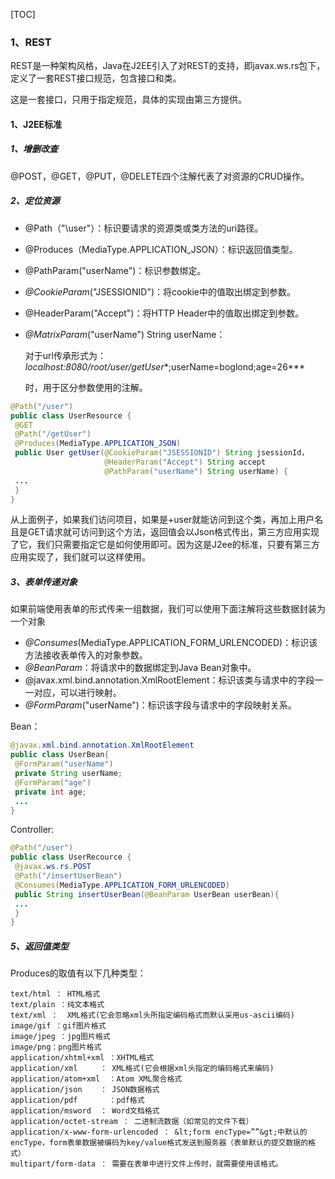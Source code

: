[TOC]



### 1、REST

REST是一种架构风格，Java在J2EE引入了对REST的支持，即javax.ws.rs包下，定义了一套REST接口规范，包含接口和类。

这是一套接口，只用于指定规范，具体的实现由第三方提供。



#### 1、J2EE标准

##### 1、增删改查

@POST，@GET，@PUT，@DELETE四个注解代表了对资源的CRUD操作。



##### 2、定位资源

- @Path（"\user"）：标识要请求的资源类或类方法的uri路径。

- @Produces（MediaType.APPLICATION_JSON）：标识返回值类型。

- @PathParam("userName")：标识参数绑定。

- *@CookieParam*("JSESSIONID")：将cookie中的值取出绑定到参数。

- @HeaderParam("Accept")：将HTTP Header中的值取出绑定到参数。

- *@MatrixParam*("userName") String userName：

  对于url传承形式为：*localhost:8080/root/user/getUser**;userName=boglond;age=26***

  时，用于区分参数使用的注解。

~~~ java
@Path("/user")
public class UserResource {
 @GET
 @Path("/getUser")
 @Produces(MediaType.APPLICATION_JSON)
 public User getUser(@CookieParam("JSESSIONID") String jsessionId，
                     @HeaderParam("Accept") String accept
                     @PathParam("userName") String userName) {
 ...
 }
}
~~~

从上面例子，如果我们访问项目，如果是+user就能访问到这个类，再加上用户名且是GET请求就可访问到这个方法，返回值会以Json格式传出，第三方应用实现了它，我们只需要指定它是如何使用即可。因为这是J2ee的标准，只要有第三方应用实现了，我们就可以这样使用。



##### 3、表单传递对象

如果前端使用表单的形式传来一组数据，我们可以使用下面注解将这些数据封装为一个对象

-  *@Consumes*(MediaType.APPLICATION_FORM_URLENCODED)：标识该方法接收表单传入的对象参数。
- *@BeanParam*：将请求中的数据绑定到Java Bean对象中。
- @javax.xml.bind.annotation.XmlRootElement：标识该类与请求中的字段一一对应，可以进行映射。
- *@FormParam*("userName")：标识该字段与请求中的字段映射关系。



Bean：

~~~ java
@javax.xml.bind.annotation.XmlRootElement
public class UserBean{
 @FormParam("userName")
 private String userName;
 @FormParam("age")
 private int age;
 ...
}
~~~

Controller:

~~~ java
@Path("/user")
public class UserRecource {
 @javax.ws.rs.POST
 @Path("/insertUserBean")
 @Consumes(MediaType.APPLICATION_FORM_URLENCODED)
 public String insertUserBean(@BeanParam UserBean userBean){
 ...
 }
}
~~~





##### 5、返回值类型

Produces的取值有以下几种类型：

~~~ properties
text/html ： HTML格式
text/plain ：纯文本格式
text/xml ：  XML格式(它会忽略xml头所指定编码格式而默认采用us-ascii编码)
image/gif ：gif图片格式
image/jpeg ：jpg图片格式
image/png：png图片格式
application/xhtml+xml ：XHTML格式
application/xml     ： XML格式(它会根据xml头指定的编码格式来编码)
application/atom+xml  ：Atom XML聚合格式
application/json    ： JSON数据格式
application/pdf       ：pdf格式
application/msword  ： Word文档格式
application/octet-stream ： 二进制流数据（如常见的文件下载）
application/x-www-form-urlencoded ： &lt;form encType=””&gt;中默认的encType，form表单数据被编码为key/value格式发送到服务器（表单默认的提交数据的格式）
multipart/form-data ： 需要在表单中进行文件上传时，就需要使用该格式。
~~~




